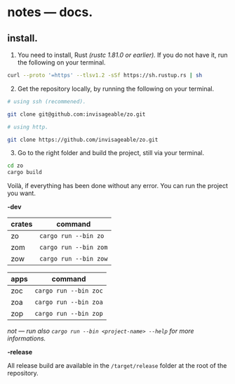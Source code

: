 # notes — docs.

## install.

1. You need to install, Rust *(rustc 1.81.0 or earlier).* If you do not have it, run the following on your terminal.
```sh
curl --proto '=https' --tlsv1.2 -sSf https://sh.rustup.rs | sh
```

2. Get the repository locally, by running the following on your terminal.
```sh
# using ssh (recommened).

git clone git@github.com:invisageable/zo.git
```

```sh
# using http.

git clone https://github.com/invisageable/zo.git
```

3. Go to the right folder and build the project, still via your terminal.

```sh
cd zo
cargo build
```

Voilà, if everything has been done without any error. You can run the project you want.

**-dev**

| crates | command               |
| ------ | --------------------- |
| zo     | `cargo run --bin zo`  |
| zom    | `cargo run --bin zom` |
| zow    | `cargo run --bin zow` |

| apps | command               |
| ---- | --------------------- |
| zoc  | `cargo run --bin zoc` |
| zoa  | `cargo run --bin zoa` |
| zop  | `cargo run --bin zop` |

*not — run also `cargo run --bin <project-name> --help` for more informations.*

**-release**

All release build are available in the `/target/release` folder at the root of the repository.